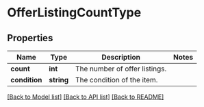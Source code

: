 # OfferListingCountType

## Properties
Name | Type | Description | Notes
------------ | ------------- | ------------- | -------------
**count** | **int** | The number of offer listings. | 
**condition** | **string** | The condition of the item. | 

[[Back to Model list]](../README.md#documentation-for-models) [[Back to API list]](../README.md#documentation-for-api-endpoints) [[Back to README]](../README.md)


